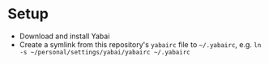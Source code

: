 # Setup

* Download and install Yabai
* Create a symlink from this repository's `yabairc` file to `~/.yabairc`, e.g. `ln -s ~/personal/settings/yabai/yabairc ~/.yabairc`
